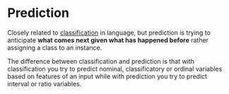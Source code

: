 # Prediction 
Closely related to [classification](Classification.md) in language, but prediction is trying to anticipate **what comes next given what has happened before** rather assigning a class to an instance. 

The difference between classification and prediction is that with classification you try to predict nominal, classificatory or ordinal variables based on features of an input while with prediction you try to predict interval or ratio variables.

